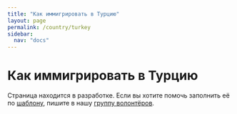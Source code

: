 ```yaml
---
title: "Как иммигрировать в Турцию"
layout: page
permalink: /country/turkey
sidebar:
  nav: "docs"
---
```


# Как иммигрировать в Турцию

Страница находится в разработке. Если вы хотите помочь заполнить её по [шаблону](/template), пишите в нашу [группу волонтёров](https://t.me/+FHi3FnJaoWJkMDAx).
